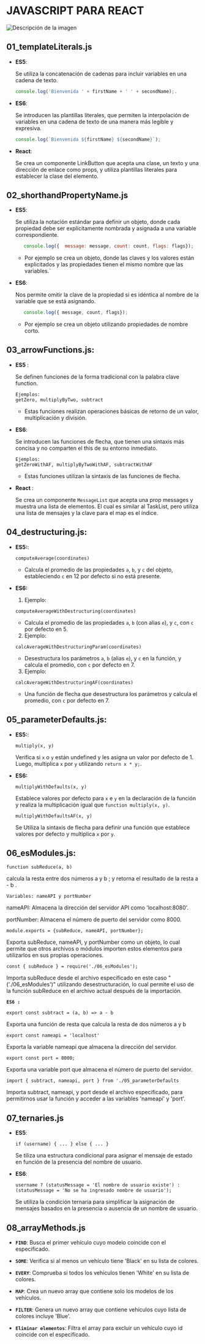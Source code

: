 # JAVASCRIPT PARA REACT 

![Descripción de la imagen](https://media.licdn.com/dms/image/D4D16AQEdyuYnhXWdNA/profile-displaybackgroundimage-shrink_200_800/0/1679948804852?e=2147483647&v=beta&t=PPO64AhSZL64A9kCJYRQTF__j1NdtFodERQzLJpjmaw)




## 01_templateLiterals.js

- **ES5**: 

   Se utiliza la concatenación de cadenas para incluir variables en una cadena de texto.

   ```javascript
   console.log('Bienvenida ' + firstName + ' ' + secondName);.
   ```
- **ES6**:

   Se introducen las plantillas literales, que permiten la interpolación de variables en una cadena de texto de una manera más legible y expresiva.


   ```javascript
   console.log(`Bienvenida ${firstName} ${secondName}`);
   ```

- **React**:

   Se crea un componente LinkButton que acepta una clase, un texto y una dirección de enlace como props, y utiliza plantillas literales para establecer la clase del elemento.



## 02_shorthandPropertyName.js 

- **ES5**:

   Se utiliza la notación estándar para definir un objeto, donde cada propiedad debe ser explícitamente nombrada y asignada a una variable correspondiente.


   ```javascript
      console.log({  message: message, count: count, flags: flags});
   ```
   - Por ejemplo se crea un objeto, donde las claves y los valores están explicitados y las propiedades tienen el mismo nombre que las variables.`


- **ES6**:

   Nos permite omitir la clave de la propiedad si es idéntica al nombre de la variable que se está asignando.

   ```javascript
      console.log({ message, count, flags});

   ```
   - Por ejemplo se crea un objeto utilizando propiedades de nombre corto.
      

## 03_arrowFunctions.js:

- **ES5** :
   
   Se definen funciones de la forma tradicional con la palabra clave function.
   
   ```
   Ejemplos: 
   getZero, multiplyByTwo, subtract 
   ```
   - Estas funciones realizan operaciones básicas de retorno de un valor, multiplicación y división.


- **ES6**:

   Se introducen las funciones de flecha, que tienen una sintaxis más concisa y no comparten el this de su entorno inmediato.

   ```
   Ejemplos: 
   getZeroWithAF, multiplyByTwoWithAF, subtractWithAF
   ```
   - Estas funciones utilizan la sintaxis de las funciones de flecha.

-  **React** :

   Se crea un componente `MessageList` que acepta una prop messages y muestra una lista de elementos. El cual es similar al TaskList, pero utiliza una lista de mensajes y la clave para el map es el índice.

## 04_destructuring.js:

-  **ES5:**:
   ```
   computeAverage(coordinates)
   ```
    
   - Calcula el promedio de las propiedades `a`, `b`, y `c` del objeto, estableciendo `c` en 12 por defecto si no está presente.

- **ES6:**

   1. Ejemplo:

   ```
   computeAverageWithDestructuring(coordinates) 
   ```
   - Calcula el promedio de las propiedades `a`, `b` (con alias `e`), y `c`, con `c` por defecto en 5.


   2. Ejemplo:

   ```
   calcAverageWithDestructuringParam(coordinates)
   ```
   - Desestructura los parámetros `a`, `b` (alias `e`), y `c` en la función, y calcula el promedio,  con `c` por defecto en 7.


   3. Ejemplo:

   ```
   calcAverageWithDestructuringAF(coordinates)
   ```
   - Una función de flecha que desestructura los parámetros y calcula el promedio, con `c` por defecto en 7.



## 05_parameterDefaults.js:

-  **ES5:**:
   ```
   multiply(x, y)
   ```
    
   Verifica si `x` o `y` están undefined y les asigna un valor por defecto de 1. Luego, multiplica `x` por `y` utilizando `return x * y;`.

- **ES6:**

   ```
   multiplyWithDefaults(x, y)
   ```
   Establece valores por defecto para `x` e `y` en la declaración de la función y realiza la multiplicación igual que  `function multiply(x, y)`.

   ```
   multiplyWithDefaultsAF(x, y)
   ```
   Se Utiliza la sintaxis de flecha para definir una función que establece valores por defecto y multiplica `x` por `y`.

## 06_esModules.js:

   ```
   function subReduce(a, b)
   ```
   calcula la resta entre dos números a y b ; y retorna el resultado de la resta a - b .

   ```
   Variables: nameAPI y portNumber
   ```

   nameAPI: Almacena la dirección del servidor API como 'localhost:8080'.

   portNumber:  Almacena el número de puerto del servidor como 8000.

   ```
   module.exports = {subReduce, nameAPI, portNumber};
   ```

   Exporta subReduce, nameAPI, y  portNumber como un objeto, lo cual permite que otros archivos o módulos importen estos elementos para utilizarlos en sus propias operaciones.

   ```
   const { subReduce } = require('./06_esModules');
   ```

   Importa subReduce desde el archivo especificado en este caso "('./06_esModules')" utilizando desestructuración, lo cual permite el uso de la función subReduce en el archivo actual después de la importación.




**`ES6 : `**

```
export const subtract = (a, b) => a - b
```

Exporta una función de resta que calcula la resta de dos números a y b

   ```
   export const nameapi = 'localhost'
   ```
   Exporta la variable nameapi que almacena la dirección del servidor.

   ```
   export const port = 8000;
   ```
   Exporta una variable port que almacena el número de puerto del servidor.

   ```
   import { subtract, nameapi, port } from './05_parameterDefaults
   ```
   Importa subtract, nameapi, y port desde el archivo especificado, para permitirnos usar la función  y acceder a las variables 'nameapi' y 'port'.



## 07_ternaries.js

   - **ES5**:

      ```
      if (username) { ... } else { ... }
      ```
      Se tiliza una estructura condicional para asignar el mensaje de estado en función de la presencia del nombre de usuario.

   - **ES6**:
   
      ```
      username ? (statusMessage = 'El nombre de usuario existe') : (statusMessage = 'No se ha ingresado nombre de usuario');
      ```
      Se utiliza la condición ternaria para simplificar la asignación de mensajes basados en la presencia o ausencia de un nombre de usuario.


## 08_arrayMethods.js

- **`FIND`**: Busca el primer vehículo cuyo modelo coincide con el especificado.

- **`SOME`**: Verifica si al menos un vehículo tiene 'Black' en su lista de colores.

- **`EVERY`**: Comprueba si todos los vehículos tienen 'White' en su lista de colores.

- **`MAP`**: Crea un nuevo array que contiene solo los modelos de los vehículos.

- **`FILTER`**: Genera un nuevo array que contiene vehículos cuyo lista de colores incluye 'Blue'.

- **`Eliminar elementos`**:  Filtra el array para excluir un vehículo cuyo id coincide con el especificado.
